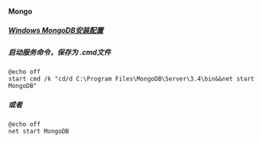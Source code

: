 #### Mongo

##### [Windows MongoDB安装配置](https://my.oschina.net/liuzidong/blog/2986758)

##### 启动服务命令，保存为 .cmd文件
```
@echo off
start cmd /k "cd/d C:\Program Files\MongoDB\Server\3.4\bin&&net start MongoDB"
```

##### 或者
```
@echo off
net start MongoDB
```
